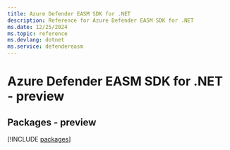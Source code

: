 ```yaml
---
title: Azure Defender EASM SDK for .NET
description: Reference for Azure Defender EASM SDK for .NET
ms.date: 12/25/2024
ms.topic: reference
ms.devlang: dotnet
ms.service: defendereasm
---
```

# Azure Defender EASM SDK for .NET - preview
## Packages - preview
[!INCLUDE [packages](defender-easm-index.md)]